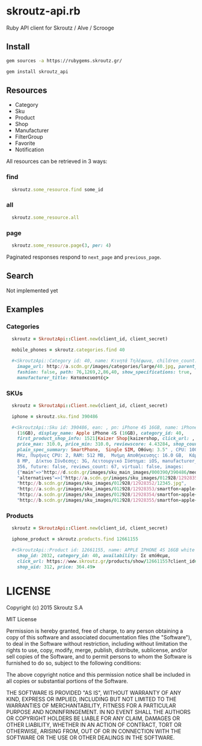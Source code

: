 # skroutz-api.rb

Ruby API client for Skroutz / Alve / Scrooge

## Install

```bash
gem sources -a https://rubygems.skroutz.gr/

gem install skroutz_api
```

## Resources

- Category
- Sku
- Product
- Shop
- Manufacturer
- FilterGroup
- Favorite
- Notification

All resources can be retrieved in 3 ways:

### find
```ruby
  skroutz.some_resource.find some_id
```

### all
```ruby
  skroutz.some_resource.all
```

### page
```ruby
  skroutz.some_resource.page(3, per: 4)
```

Paginated responses respond to `next_page` and `previous_page`.

## Search

Not implemented yet

## Examples

### Categories

```ruby
  skroutz = SkroutzApi::Client.new(client_id, client_secret)

  mobile_phones = skroutz.categories.find 40

  #<SkroutzApi::Category id: 40, name: Κινητά Τηλέφωνα, children_count: 0,
    image_url: http://a.scdn.gr/images/categories/large/40.jpg, parent_id: 86,
    fashion: false, path: 76,1269,2,86,40, show_specifications: true,
    manufacturer_title: Κατασκευαστές>
```

### SKUs

```ruby
  skroutz = SkroutzApi::Client.new(client_id, client_secret)

  iphone = skroutz.sku.find 390486

  #<SkroutzApi::Sku id: 390486, ean: , pn: iPhone 4S 16GB, name: iPhone 4S
    (16GB), display_name: Apple iPhone 4S (16GB), category_id: 40,
    first_product_shop_info: 1521|Kaizer Shop|kaizershop, click_url: ,
    price_max: 310.0, price_min: 310.0, reviewscore: 4.43284, shop_count: 1,
    plain_spec_summary: SmartPhone,  Single SIM, Οθόνη: 3.5" , CPU: 1000
    MHz, Πυρήνες CPU: 2, RAM: 512 MB,  Μνήμη Αποθήκευσης: 16.0 GB,  Κάμερα:
    8 MP,  Δίκτυο Σύνδεσης: 3G, Λειτουργικό Σύστημα: iOS, manufacturer_id:
    356, future: false, reviews_count: 67, virtual: false, images:
    {"main"=>"http://d.scdn.gr/images/sku_main_images/000390/390486/medium_1234.jpg",
    "alternatives"=>["http://a.scdn.gr/images/sku_images/012928/12928351/Untitled.jpg",
    "http://b.scdn.gr/images/sku_images/012928/12928352/12345.jpg",
    "http://a.scdn.gr/images/sku_images/012928/12928353/smartfon-apple-iphone-4s-16gb-white-md239ru-i-a-30014672b.jpg",
    "http://a.scdn.gr/images/sku_images/012928/12928354/smartfon-apple-iphone-4s-16gb-white-md239ru-i-a-30014672b2.jpg",
    "http://b.scdn.gr/images/sku_images/012928/12928355/smartfon-apple-iphone-4s-16gb-white-md239ru-i-a-30014672b1.jpg"]}>
```

### Products

```ruby
  skroutz = SkroutzApi::Client.new(client_id, client_secret)

  iphone_product = skroutz.products.find 12661155

  #<SkroutzApi::Product id: 12661155, name: APPLE IPHONE 4S 16GB white EU, sku_id: 390486,
    shop_id: 2032, category_id: 40, availability: Σε απόθεμα,
    click_url: https://www.skroutz.gr/products/show/12661155?client_id=a49yR0rl6TrVjBmJ8DF3sg%3D%3D&from=api,
    shop_uid: 312, price: 364.49>
```


# LICENSE

Copyright (c) 2015 Skroutz S.A

MIT License

Permission is hereby granted, free of charge, to any person obtaining
a copy of this software and associated documentation files (the
"Software"), to deal in the Software without restriction, including
without limitation the rights to use, copy, modify, merge, publish,
distribute, sublicense, and/or sell copies of the Software, and to
permit persons to whom the Software is furnished to do so, subject to
the following conditions:

The above copyright notice and this permission notice shall be
included in all copies or substantial portions of the Software.

THE SOFTWARE IS PROVIDED "AS IS", WITHOUT WARRANTY OF ANY KIND,
EXPRESS OR IMPLIED, INCLUDING BUT NOT LIMITED TO THE WARRANTIES OF
MERCHANTABILITY, FITNESS FOR A PARTICULAR PURPOSE AND
NONINFRINGEMENT. IN NO EVENT SHALL THE AUTHORS OR COPYRIGHT HOLDERS BE
LIABLE FOR ANY CLAIM, DAMAGES OR OTHER LIABILITY, WHETHER IN AN ACTION
OF CONTRACT, TORT OR OTHERWISE, ARISING FROM, OUT OF OR IN CONNECTION
WITH THE SOFTWARE OR THE USE OR OTHER DEALINGS IN THE SOFTWARE.
